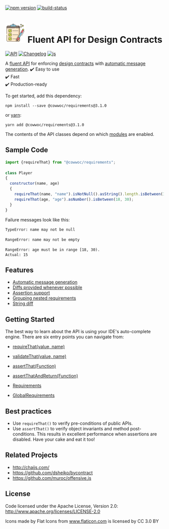 [![npm version](https://badge.fury.io/js/%40cowwoc%2Frequirements.svg)](https://badge.fury.io/js/%40cowwoc%2Frequirements)
[![build-status](https://github.com/cowwoc/requirements.js/workflows/Build/badge.svg)](https://github.com/cowwoc/requirements.js/actions?query=workflow%3ABuild)

# <img src="https://raw.githubusercontent.com/cowwoc/requirements.js/release-3.2.0/wiki/checklist.svg?sanitize=true" width=64 height=64 alt="checklist"> Fluent API for Design Contracts

[![API](https://img.shields.io/badge/api_docs-5B45D5.svg)](https://cowwoc.github.io/requirements.js/3.2.0/docs/api/)
[![Changelog](https://img.shields.io/badge/changelog-A345D5.svg)](wiki/Changelog.md)
[![js](https://img.shields.io/badge/other%20languages-java-457FD5.svg)](../../../requirements.java)

A [fluent API](https://en.wikipedia.org/wiki/Fluent_interface) for enforcing
[design contracts](https://en.wikipedia.org/wiki/Design_by_contract) with [automatic message generation](#usage).
✔️ Easy to use  
✔️ Fast  
✔️ Production-ready

To get started, add this dependency:

```shell
npm install --save @cowwoc/requirements@3.1.0
```

or [yarn](https://yarnpkg.com/):

```shell
yarn add @cowwoc/requirements@3.1.0
```

The contents of the API classes depend on which [modules](wiki/Supported_Libraries.md) are enabled.

## Sample Code
```javascript
import {requireThat} from "@cowwoc/requirements";

class Player
{
  constructor(name, age)
  {
    requireThat(name, "name").isNotNull().asString().length.isBetween(1, 30);
    requireThat(age, "age").asNumber().isBetween(18, 30);
  }
}
```

Failure messages look like this:

```
TypeError: name may not be null

RangeError: name may not be empty

RangeError: age must be in range [18, 30).
Actual: 15
```

## Features

* [Automatic message generation](wiki/Features.md#automatic-message-generation)
* [Diffs provided whenever possible](wiki/Features.md#diffs-provided-whenever-possible)
* [Assertion support](wiki/Features.md#assertion-support)
* [Grouping nested requirements](wiki/Features.md#grouping-nested-requirements)
* [String diff](wiki/Features.md#string-diff)

## Getting Started

The best way to learn about the API is using your IDE's auto-complete engine.
There are six entry points you can navigate from:

* [requireThat(value, name)](https://cowwoc.github.io/requirements.js/3.2.0/docs/api/module-DefaultRequirements.html#~requireThat)
* [validateThat(value, name)](https://cowwoc.github.io/requirements.js/3.2.0/docs/api/module-DefaultRequirements.html#~validateThat)
* [assertThat(Function)](https://cowwoc.github.io/requirements.js/3.2.0/docs/api/module-DefaultRequirements.html#~assertThat)
* [assertThatAndReturn(Function)](https://cowwoc.github.io/requirements.js/3.2.0/docs/api/module-DefaultRequirements.html#~assertThatAndReturn)

* [Requirements](https://cowwoc.github.io/requirements.js/3.2.0/docs/api/module-Requirements-Requirements.html)
* [GlobalRequirements](https://cowwoc.github.io/requirements.js/3.2.0/docs/api/module-GlobalRequirements-GlobalRequirements.html)

## Best practices

* Use `requireThat()` to verify pre-conditions of public APIs.
* Use `assertThat()` to verify object invariants and method post-conditions.
  This results in excellent performance when assertions are disabled.
  Have your cake and eat it too!

## Related Projects

* http://chaijs.com/
* https://github.com/dsheiko/bycontract
* https://github.com/muroc/offensive.js

## License

Code licensed under the Apache License, Version 2.0: http://www.apache.org/licenses/LICENSE-2.0

Icons made by Flat Icons from www.flaticon.com is licensed by CC 3.0 BY